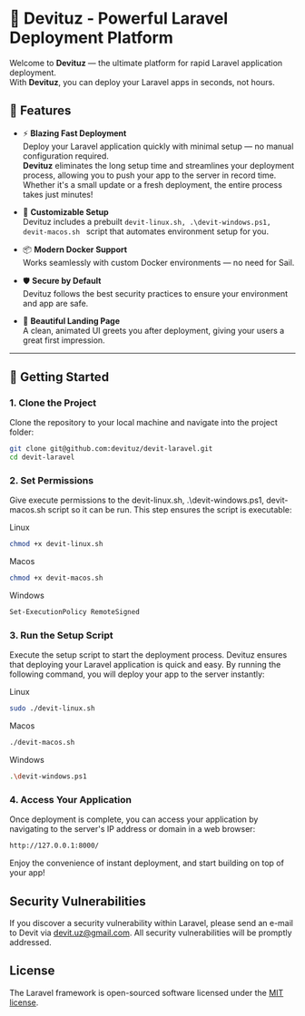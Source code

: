 # 🚀 Devituz - Powerful Laravel Deployment Platform

Welcome to **Devituz** — the ultimate platform for rapid Laravel application deployment.  
With **Devituz**, you can deploy your Laravel apps in seconds, not hours.

## 🌟 Features

- ⚡ **Blazing Fast Deployment**  
  Deploy your Laravel application quickly with minimal setup — no manual configuration required.  
  **Devituz** eliminates the long setup time and streamlines your deployment process, allowing you to push your app to the server in record time. Whether it's a small update or a fresh deployment, the entire process takes just minutes!

- 🔧 **Customizable Setup**  
  Devituz includes a prebuilt `devit-linux.sh, .\devit-windows.ps1, devit-macos.sh ` script that automates environment setup for you.

- 📦 **Modern Docker Support**  
  Works seamlessly with custom Docker environments — no need for Sail.

- 🛡️ **Secure by Default**  
  Devituz follows the best security practices to ensure your environment and app are safe.

- 🎨 **Beautiful Landing Page**  
  A clean, animated UI greets you after deployment, giving your users a great first impression.

---

## 🚀 Getting Started

### 1. Clone the Project
Clone the repository to your local machine and navigate into the project folder:

```bash
git clone git@github.com:devituz/devit-laravel.git
cd devit-laravel
```

### 2. Set Permissions
Give execute permissions to the devit-linux.sh, .\devit-windows.ps1, devit-macos.sh script so it can be run. This step ensures the script is executable:

Linux
```bash
chmod +x devit-linux.sh
```
Macos
```bash
chmod +x devit-macos.sh
```
Windows
```bash
Set-ExecutionPolicy RemoteSigned
```

### 3. Run the Setup Script
Execute the setup script to start the deployment process. Devituz ensures that deploying your Laravel application is quick and easy. By running the following command, you will deploy your app to the server instantly:

Linux
```bash
sudo ./devit-linux.sh 
```
Macos
```bash
./devit-macos.sh 
```
Windows
```bash
.\devit-windows.ps1
```
### 4. Access Your Application
Once deployment is complete, you can access your application by navigating to the server's IP address or domain in a web browser:

```bash
http://127.0.0.1:8000/
```
Enjoy the convenience of instant deployment, and start building on top of your app!



## Security Vulnerabilities

If you discover a security vulnerability within Laravel, please send an e-mail to Devit via [devit.uz@gmail.com](mailto:devit.uz@gmail.com). All security vulnerabilities will be promptly addressed.

## License

The Laravel framework is open-sourced software licensed under the [MIT license](https://devit.uz/licenses/devit-laravel).
